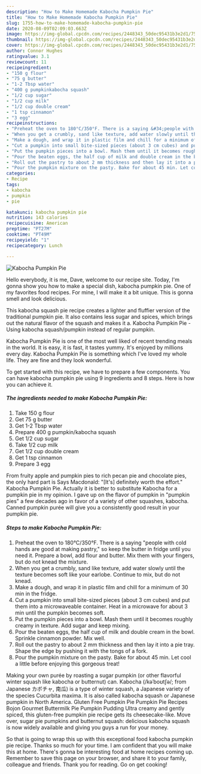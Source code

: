 ```yaml
---
description: "How to Make Homemade Kabocha Pumpkin Pie"
title: "How to Make Homemade Kabocha Pumpkin Pie"
slug: 1755-how-to-make-homemade-kabocha-pumpkin-pie
date: 2020-08-09T02:09:03.663Z
image: https://img-global.cpcdn.com/recipes/2448343_50dec95431b3e2d1/751x532cq70/kabocha-pumpkin-pie-recipe-main-photo.jpg
thumbnail: https://img-global.cpcdn.com/recipes/2448343_50dec95431b3e2d1/751x532cq70/kabocha-pumpkin-pie-recipe-main-photo.jpg
cover: https://img-global.cpcdn.com/recipes/2448343_50dec95431b3e2d1/751x532cq70/kabocha-pumpkin-pie-recipe-main-photo.jpg
author: Connor Hughes
ratingvalue: 3.1
reviewcount: 11
recipeingredient:
- "150 g flour"
- "75 g butter"
- "1-2 Tbsp water"
- "400 g pumpkinkabocha squash"
- "1/2 cup sugar"
- "1/2 cup milk"
- "1/2 cup double cream"
- "1 tsp cinnamon"
- "3 egg"
recipeinstructions:
- "Preheat the oven to 180°C/350°F. There is a saying &#34;people with cold hands are good at making pastry,&#34; so keep the butter in fridge until you need it. Prepare a bowl, add flour and butter. Mix them with your fingers, but do not knead the mixture."
- "When you get a crumbly, sand like texture, add water slowly until the texture becomes soft like your earlobe. Continue to mix, but do not knead."
- "Make a dough, and wrap it in plastic film and chill for a minimum of 30 min in the fridge."
- "Cut a pumpkin into small bite-sized pieces (about 3 cm cubes) and put them into a microwaveable container. Heat in a microwave for about 3 min until the pumpkin becomes soft."
- "Put the pumpkin pieces into a bowl. Mash them until it becomes roughly creamy in texture. Add sugar and keep mixing."
- "Pour the beaten eggs, the half cup of milk and double cream in the bowl. Sprinkle cinnamon powder. Mix well."
- "Roll out the pastry to about 2 mm thickness and then lay it into a pie tray. Shape the edge by pushing it with the tongs of a fork."
- "Pour the pumpkin mixture on the pasty. Bake for about 45 min. Let cool a little before enjoying this gorgeous treat!"
categories:
- Recipe
tags:
- kabocha
- pumpkin
- pie

katakunci: kabocha pumpkin pie 
nutrition: 143 calories
recipecuisine: American
preptime: "PT27M"
cooktime: "PT49M"
recipeyield: "1"
recipecategory: Lunch

---
```



![Kabocha Pumpkin Pie](https://img-global.cpcdn.com/recipes/2448343_50dec95431b3e2d1/751x532cq70/kabocha-pumpkin-pie-recipe-main-photo.jpg)

Hello everybody, it is me, Dave, welcome to our recipe site. Today, I'm gonna show you how to make a special dish, kabocha pumpkin pie. One of my favorites food recipes. For mine, I will make it a bit unique. This is gonna smell and look delicious.

This kabocha squash pie recipe creates a lighter and fluffier version of the traditional pumpkin pie. It also contains less sugar and spices, which brings out the natural flavor of the squash and makes it a. Kabocha Pumpkin Pie - Using kabocha squash/pumpkin instead of regular pumpkin.

Kabocha Pumpkin Pie is one of the most well liked of recent trending meals in the world. It is easy, it is fast, it tastes yummy. It's enjoyed by millions every day. Kabocha Pumpkin Pie is something which I've loved my whole life. They are fine and they look wonderful.


To get started with this recipe, we have to prepare a few components. You can have kabocha pumpkin pie using 9 ingredients and 8 steps. Here is how you can achieve it.

<!--inarticleads1-->

##### The ingredients needed to make Kabocha Pumpkin Pie:

1. Take 150 g flour
1. Get 75 g butter
1. Get 1-2 Tbsp water
1. Prepare 400 g pumpkin/kabocha squash
1. Get 1/2 cup sugar
1. Take 1/2 cup milk
1. Get 1/2 cup double cream
1. Get 1 tsp cinnamon
1. Prepare 3 egg


From fruity apple and pumpkin pies to rich pecan pie and chocolate pies, the only hard part is Says Macdonald: &#34;[It&#39;s] definitely worth the effort.&#34; Kabocha Pumpkin Pie. Actually it is better to substitute Kabocha for a pumpkin pie in my opinion. I gave up on the flavor of pumpkin in &#34;pumpkin pies&#34; a few decades ago in favor of a variety of other squashes, kabocha. Canned pumpkin purée will give you a consistently good result in your pumpkin pie. 

<!--inarticleads2-->

##### Steps to make Kabocha Pumpkin Pie:

1. Preheat the oven to 180°C/350°F. There is a saying &#34;people with cold hands are good at making pastry,&#34; so keep the butter in fridge until you need it. Prepare a bowl, add flour and butter. Mix them with your fingers, but do not knead the mixture.
1. When you get a crumbly, sand like texture, add water slowly until the texture becomes soft like your earlobe. Continue to mix, but do not knead.
1. Make a dough, and wrap it in plastic film and chill for a minimum of 30 min in the fridge.
1. Cut a pumpkin into small bite-sized pieces (about 3 cm cubes) and put them into a microwaveable container. Heat in a microwave for about 3 min until the pumpkin becomes soft.
1. Put the pumpkin pieces into a bowl. Mash them until it becomes roughly creamy in texture. Add sugar and keep mixing.
1. Pour the beaten eggs, the half cup of milk and double cream in the bowl. Sprinkle cinnamon powder. Mix well.
1. Roll out the pastry to about 2 mm thickness and then lay it into a pie tray. Shape the edge by pushing it with the tongs of a fork.
1. Pour the pumpkin mixture on the pasty. Bake for about 45 min. Let cool a little before enjoying this gorgeous treat!


Making your own purée by roasting a sugar pumpkin (or other flavorful winter squash like kabocha or butternut) can. Kabocha (/kəˈboʊtʃə/; from Japanese カボチャ, 南瓜) is a type of winter squash, a Japanese variety of the species Cucurbita maxima. It is also called kabocha squash or Japanese pumpkin in North America. Gluten Free Pumpkin Pie Pumpkin Pie Recipes Bojon Gourmet Buttermilk Pie Pumpkin Pudding Ultra creamy and gently spiced, this gluten-free pumpkin pie recipe gets its cheesecake-like. Move over, sugar pie pumpkins and butternut squash: delicious kabocha squash is now widely available and giving you guys a run for your money. 

So that is going to wrap this up with this exceptional food kabocha pumpkin pie recipe. Thanks so much for your time. I am confident that you will make this at home. There's gonna be interesting food at home recipes coming up. Remember to save this page on your browser, and share it to your family, colleague and friends. Thank you for reading. Go on get cooking!
